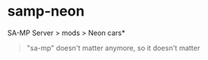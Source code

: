 # samp-neon
SA-MP Server > mods > Neon cars*

> "sa-mp" doesn't matter anymore, so it doesn't matter
